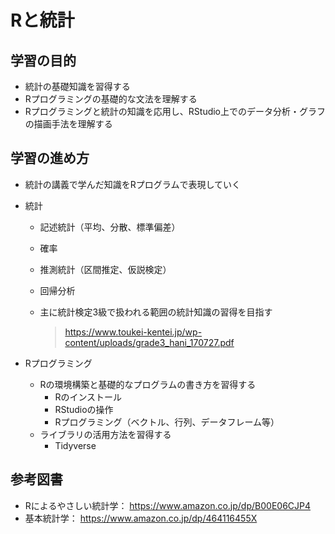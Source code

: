 # Rと統計

## 学習の目的

+ 統計の基礎知識を習得する
+ Rプログラミングの基礎的な文法を理解する
+ Rプログラミングと統計の知識を応用し、RStudio上でのデータ分析・グラフの描画手法を理解する

## 学習の進め方

+ 統計の講義で学んだ知識をRプログラムで表現していく

+ 統計
    + 記述統計（平均、分散、標準偏差）
    + 確率
    + 推測統計（区間推定、仮説検定）
    + 回帰分析

    + 主に統計検定3級で扱われる範囲の統計知識の習得を目指す
        > https://www.toukei-kentei.jp/wp-content/uploads/grade3_hani_170727.pdf

+ Rプログラミング
    + Rの環境構築と基礎的なプログラムの書き方を習得する
        + Rのインストール
        + RStudioの操作
        + Rプログラミング（ベクトル、行列、データフレーム等）
    + ライブラリの活用方法を習得する
        + Tidyverse

## 参考図書

* Rによるやさしい統計学： https://www.amazon.co.jp/dp/B00E06CJP4
* 基本統計学： https://www.amazon.co.jp/dp/464116455X
